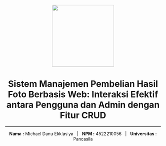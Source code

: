 <p align="center">
  <img src="https://github.com/user-attachments/assets/3e40d90c-38da-4331-be4d-2437c52383ff" width="200">
</p>

<h1 align="center">Sistem Manajemen Pembelian Hasil Foto Berbasis Web: Interaksi Efektif antara Pengguna dan Admin dengan Fitur CRUD</h1>

---

<p align="center">
  <b>Nama :</b> Michael Danu Ekklasiya &nbsp;&nbsp;|&nbsp;&nbsp; <b>NPM :</b> 4522210056 &nbsp;&nbsp;|&nbsp;&nbsp; <b>Universitas :</b> Pancasila
</p>

